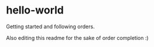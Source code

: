 # hello-world

Getting started and following orders.

Also editing this readme for the sake of order completion :)
